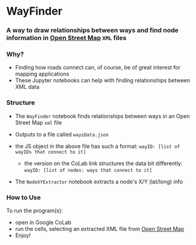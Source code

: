 # WayFinder
### A way to draw relationships between ways and find node information in [Open Street Map](https://www.openstreetmap.org/) ``XML`` files

### Why?
- Finding how roads connect can, of course, be of great interest for mapping applications
- These Jupyter notebooks can help with finding relationships between XML data

### Structure
- The ``WayFinder`` notebook finds relationships between ways in an Open Street Map ``xml`` file
- Outputs to a file called ``waysData.json``
- the JS object in the above file has such a format: ``wayID: [list of wayIDs that connect to it]``
  - the version on the CoLab link structures the data bit differently: ``wayID: [list of nodes: ways that connect to it]``

- The ``NodeXYExtractor`` notebook extracts a node's X/Y (lat/long) info

### How to Use
To run the program(s):
- open in Google CoLab
- run the cells, selecting an extracted XML file from [Open Street Map](https://www.openstreetmap.org/#map=19/28.60952/-81.21443)
- Enjoy!
